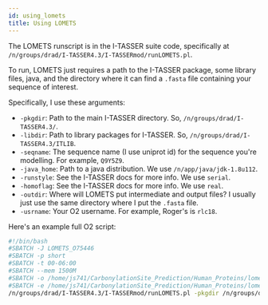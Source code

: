 ```yaml
---
id: using_lomets
title: Using LOMETS
---
```


The LOMETS runscript is in the I-TASSER suite code, specifically at `/n/groups/drad/I-TASSER4.3/I-TASSERmod/runLOMETS.pl`.

To run, LOMETS just requires a path to the I-TASSER package, some library files, java, and the directory where it can find a `.fasta` file containing your sequence of interest.

Specifically, I use these arguments:

* `-pkgdir`: Path to the main I-TASSER directory. So, `/n/groups/drad/I-TASSER4.3/`.
* `-libdir`: Path to library packages for I-TASSER. So, `/n/groups/drad/I-TASSER4.3/ITLIB`.
* `-seqname`: The sequence name (I use uniprot id) for the sequence you're modelling. For example, `Q9Y5Z9`.
* `-java_home`: Path to a java distribution. We use `/n/app/java/jdk-1.8u112`.
* `-runstyle`: See the I-TASSER docs for more info. We use `serial`.
* `-homoflag`: See the I-TASSER docs for more info. We use `real`.
* `-outdir`: Where will LOMETS put intermediate and output files? I usually just use the same directory where I put the `.fasta` file.
* `-usrname`: Your O2 username. For example, Roger's is `rlc18`.

Here's an example full O2 script:

```bash
#!/bin/bash
#SBATCH -J LOMETS_O75446
#SBATCH -p short
#SBATCH -t 00-06:00
#SBATCH --mem 1500M
#SBATCH -o /home/js741/CarbonylationSite_Prediction/Human_Proteins/lomets_helpers/LOMETS/main/O75446/logs/lomets_run.out
#SBATCH -e /home/js741/CarbonylationSite_Prediction/Human_Proteins/lomets_helpers/LOMETS/main/O75446/logs/lomets_run.err
/n/groups/drad/I-TASSER4.3/I-TASSERmod/runLOMETS.pl -pkgdir /n/groups/drad/I-TASSER4.3/ -libdir /n/groups/drad/I-TASSER4.3/ITLIB/ -seqname O75446 -datadir /home/js741/CarbonylationSite_Prediction/Human_Proteins/lomets_helpers/LOMETS/main/O75446 -java_home /n/app/java/jdk-1.8u112 -runstyle serial -homoflag real -outdir /home/js741/CarbonylationSite_Prediction/Human_Proteins/lomets_helpers/LOMETS/main/O75446 -usrname js741
```
